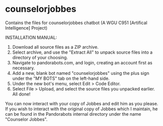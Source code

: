 # counselorjobbes
Contains the files for counselorjobbes chatbot (A WGU C951 [Artifical Intelligence] Project)

INSTALLATION MANUAL:
1) Download all source files as a ZIP archive.
2) Select archive, and use the "Extract All" to unpack source files into a directory of your choosing.
3) Navigate to pandorabots.com, and login, creating an account first as necessary.
4) Add a new, blank bot named "counselorjobbes" using the plus sign under the "MY BOTS" tab on the left-hand side.
5) Under the new bot's menu, select Edit > Code Editor.
6) Select File > Upload, and select the source files you unpacked earlier. All done!

You can now interact with your copy of Jobbes and edit him as you please.
If you wish to interact with the original copy of Jobbes which I maintain, he can be found in the Pandorabots
internal directory under the name "Counselor Jobbes".
